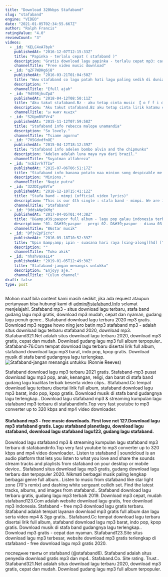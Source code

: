 ```yaml
---
title: "Download 320kbps Stafaband"
slug: "stafaband"
engine: "VIDEO"
date: "2021-01-05T02:34:55.667Z"
author: "Ralph Francis"
ratingValue: "4.0"
reviewCount: "3"
videos:
  - _id: "KELC4xA7byk"
    publishedAt: "2016-12-07T12:15:33Z"
    title: "Papinka - terlalu cepat ( stafaband )"
    description: "Gratis download lagu papinka - terlalu cepat mp3: cari dan download"
    channelTitle: "Free video music download"
  - _id: "qZF7WDHg6j8"
    publishedAt: "2016-03-21T01:04:50Z"
    title: "Www stafaband co lagu patah hati lagu paling sedih di dunia"
    description: ""
    channelTitle: "Efull ajah"
  - _id: "9dS98jkuZpA"
    publishedAt: "2018-04-12T08:50:11Z"
    title: "Aku takut stafaband.Bz - aku tetap cinta music 【 o f f i c i a l 】"
    description: "Aku takut stafaband.Bz aku tetap cinta lirik katamu cintaku berlebihan cemburuku tak beralasan membuat dirimu tak nyaman maafkan aku sayang"
    channelTitle: "ᴅᴊ мᴀʀʏ ʀᴇᴍɪx"
  - _id: "S2UpmBVFVr4"
    publishedAt: "2015-11-12T07:59:58Z"
    title: "Stafaband info rebecca malope unamandia"
    description: "So lovely."
    channelTitle: "Tsiame agornu"
  - _id: "7H5GdvdfnOE"
    publishedAt: "2015-04-12T18:12:39Z"
    title: "Stafaband info adelen bombo alvin and the chipmunks"
    description: "Adelen adalah luna maya nya dari brazil."
    channelTitle: "Suyatman alfahreza"
  - _id: "ncEIvrkTTIw"
    publishedAt: "2015-07-06T06:51:17Z"
    title: "Stafaband info banana potato naa minion song despicable me 2 2013"
    description: "Minions."
    channelTitle: "Nugie putra"
  - _id: "32ZDIyp6Vfw"
    publishedAt: "2018-12-10T15:41:12Z"
    title: "Stafa band - mimpi (official video lyrics)"
    description: "This is our 4th single : stafa band - mimpi. We are indonesian rock band from malang, east java - indonesia."
    channelTitle: "Stafaband"
  - _id: "9ddsANp9XMg"
    publishedAt: "2017-04-05T01:44:38Z"
    title: "D&amp;#39;paspor full album - lagu pop galau indonesia terbaru 2018"
    description: "01. D&#39;paspor - pergi 02. D&#39;paspor - diana 03. D&#39;paspor - cinta tak direstui 04. D&#39;paspor - rinduku 05. D&#39;paspor - buku harianku 06. D&#39;paspor"
    channelTitle: "86star musik"
  - _id: "DfjvZpPIcYc"
    publishedAt: "2016-09-18T10:52:39Z"
    title: "Upin &amp;amp; ipin - suasana hari raya [sing-along][hd] ["
    description: ""
    channelTitle: "Toko akik"
  - _id: "nhshvaxa1L4"
    publishedAt: "2019-01-05T12:49:30Z"
    title: "Stafaband-jangan menangis untukku"
    description: "Enjoyy aje."
    channelTitle: "Culun channel"
draft: false
type: post
---
```


Mohon maaf bila content kami masih sedikit, jika ada request ataupun pertanyaan bisa hubungi kami di admin@stafaband.Info selamat menjelajah!. Stafaband mp3 - situs download lagu terbaru, stafa band gudang lagu mp3 gratis, download mp3 mudah, cepat dan nyaman, gudang lagu penuh genre.. Stafaband download lagu terbaru 2020 mp3 gratis. Download mp3 reggae howo ning jero batin mp3 stafaband mp3 - adalah situs download lagu terbaru stafaband 2020, download mp3. Stafaband321.Net adalah situs download lagu terbaru 2020, download mp3 gratis, cepat dan mudah. Download gudang lagu mp3 full album terpopuler.. Stafaband-76.Com tempat download lagu terbaru disertai lirik full album, stafaband download lagu mp3 barat, indo pop, kpop gratis. Download musik di stafa band gudangnya lagu terlengkap.
![Stafaband-jangan menangis untukku (Ronnie Reeves)](https://i.ytimg.com/vi/nhshvaxa1L4/hqdefault.jpg "Stafaband-jangan menangis untukku (Brian Waters)")

Stafaband download lagu mp3 terbaru 2021 gratis. Stafaband-mp3 pusat download lagu mp3 pop, anak, kenangan, religi, dan barat di stafa band gudang lagu kualitas terbaik beserta video clips.. Stafaband.Cc tempat download lagu terbaru disertai lirik full album, stafaband download lagu mp3 barat, indo pop, kpop gratis. Download musik di stafa band gudangnya lagu terlengkap.. Download lagu stafaband mp3 &amp; streaming kumpulan lagu stafaband mp3 terbaru di stafabandinfo.Top very fast youtube to mp3 converter up to 320 kbps and mp4 video downloader.
<!--inArticleAds-->

<!--galleryOne-->

#### Stafaband mp3 - free music downloads. First love nct 127.Download lagu mp3 stafaband gratis. Lagu stafaband planetlagu, download lagu stafaband, download lagu stafaband lagu123, gudang lagu stafaband.
<!--inArticleAds-->

<!--galleryTwo-->

Download lagu stafaband mp3 &amp; streaming kumpulan lagu stafaband mp3 terbaru di stafabandinfo.Top very fast youtube to mp3 converter up to 320 kbps and mp4 video downloader.. Listen to stafaband | soundcloud is an audio platform that lets you listen to what you love and share the sounds stream tracks and playlists from stafaband on your desktop or mobile device.. Stafaband situs download lagu mp3 gratis, gudang download lagu terbaru dan terpopuler 2020. Nikmati berbagai musik paling lengkap berbagai genre full album.. Listen to music from stafaband like star light zone (70&#39;s remix) and dashing white sergeant ceilidh set. Find the latest tracks, albums, and images from stafaband.. Stafaband download lagu terbaru gratis, gudang lagu mp3 terbaik 2019. Download mp3 cepat, mudah stafaband123.Com adalah website download lagu gratis, free download mp3 indonesia. Stafaband - free mp3 download lagu gratis terbaru. Stafaband adalah tempat layanan download mp3 gratis full album dan lagu serta video mp4 &amp; 3gp gratis.. Stafaband.Cc tempat download lagu terbaru disertai lirik full album, stafaband download lagu mp3 barat, indo pop, kpop gratis. Download musik di stafa band gudangnya lagu terlengkap.. Download mp3 gratis - cepat dan nyaman. Stafaband123.Site situs download lagu mp3 terbesar, website download mp3 gratis terlengkap di stafaband - free download lagu mp3 gratis 2020.
<!--galleryThree-->

последние твиты от stafaband (@stafaband6). Stafaband adalah situs penyedia download gratis mp3 dan mp4.. Stafaband.Co. Site rating. Trust.. Stafaband321.Net adalah situs download lagu terbaru 2020, download mp3 gratis, cepat dan mudah. Download gudang lagu mp3 full album terpopuler.